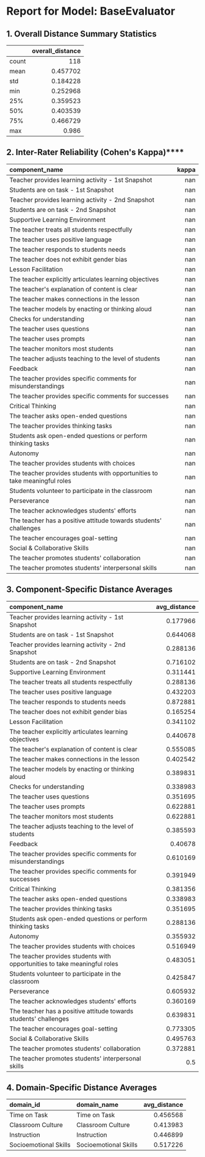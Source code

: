 # Report for Model: **BaseEvaluator**

## 1. Overall Distance Summary Statistics

|       |   overall_distance |
|:------|-------------------:|
| count |         118        |
| mean  |           0.457702 |
| std   |           0.184228 |
| min   |           0.252968 |
| 25%   |           0.359523 |
| 50%   |           0.403539 |
| 75%   |           0.466729 |
| max   |           0.986    |

## 2. Inter-Rater Reliability (Cohen's Kappa)****

| component_name                                                            |   kappa |
|:--------------------------------------------------------------------------|--------:|
| Teacher provides learning activity - 1st Snapshot                         |     nan |
| Students are on task - 1st Snapshot                                       |     nan |
| Teacher provides learning activity - 2nd Snapshot                         |     nan |
| Students are on task - 2nd Snapshot                                       |     nan |
| Supportive Learning Environment                                           |     nan |
| The teacher treats all students respectfully                              |     nan |
| The teacher uses positive language                                        |     nan |
| The teacher responds to students needs                                    |     nan |
| The teacher does not exhibit gender bias                                  |     nan |
| Lesson Facilitation                                                       |     nan |
| The teacher explicitly articulates learning objectives                    |     nan |
| The teacher's explanation of content is clear                             |     nan |
| The teacher makes connections in the lesson                               |     nan |
| The teacher models by enacting or thinking aloud                          |     nan |
| Checks for understanding                                                  |     nan |
| The teacher uses questions                                                |     nan |
| The teacher uses prompts                                                  |     nan |
| The teacher monitors most students                                        |     nan |
| The teacher adjusts teaching to the level of students                     |     nan |
| Feedback                                                                  |     nan |
| The teacher provides specific comments for misunderstandings              |     nan |
| The teacher provides specific comments for successes                      |     nan |
| Critical Thinking                                                         |     nan |
| The teacher asks open-ended questions                                     |     nan |
| The teacher provides thinking tasks                                       |     nan |
| Students ask open-ended questions or perform thinking tasks               |     nan |
| Autonomy                                                                  |     nan |
| The teacher provides students with choices                                |     nan |
| The teacher provides students with opportunities to take meaningful roles |     nan |
| Students volunteer to participate in the classroom                        |     nan |
| Perseverance                                                              |     nan |
| The teacher acknowledges students' efforts                                |     nan |
| The teacher has a positive attitude towards students' challenges          |     nan |
| The teacher encourages goal-setting                                       |     nan |
| Social & Collaborative Skills                                             |     nan |
| The teacher promotes students' collaboration                              |     nan |
| The teacher promotes students' interpersonal skills                       |     nan |

## 3. Component-Specific Distance Averages

| component_name                                                            |   avg_distance |
|:--------------------------------------------------------------------------|---------------:|
| Teacher provides learning activity - 1st Snapshot                         |       0.177966 |
| Students are on task - 1st Snapshot                                       |       0.644068 |
| Teacher provides learning activity - 2nd Snapshot                         |       0.288136 |
| Students are on task - 2nd Snapshot                                       |       0.716102 |
| Supportive Learning Environment                                           |       0.311441 |
| The teacher treats all students respectfully                              |       0.288136 |
| The teacher uses positive language                                        |       0.432203 |
| The teacher responds to students needs                                    |       0.872881 |
| The teacher does not exhibit gender bias                                  |       0.165254 |
| Lesson Facilitation                                                       |       0.341102 |
| The teacher explicitly articulates learning objectives                    |       0.440678 |
| The teacher's explanation of content is clear                             |       0.555085 |
| The teacher makes connections in the lesson                               |       0.402542 |
| The teacher models by enacting or thinking aloud                          |       0.389831 |
| Checks for understanding                                                  |       0.338983 |
| The teacher uses questions                                                |       0.351695 |
| The teacher uses prompts                                                  |       0.622881 |
| The teacher monitors most students                                        |       0.622881 |
| The teacher adjusts teaching to the level of students                     |       0.385593 |
| Feedback                                                                  |       0.40678  |
| The teacher provides specific comments for misunderstandings              |       0.610169 |
| The teacher provides specific comments for successes                      |       0.391949 |
| Critical Thinking                                                         |       0.381356 |
| The teacher asks open-ended questions                                     |       0.338983 |
| The teacher provides thinking tasks                                       |       0.351695 |
| Students ask open-ended questions or perform thinking tasks               |       0.288136 |
| Autonomy                                                                  |       0.355932 |
| The teacher provides students with choices                                |       0.516949 |
| The teacher provides students with opportunities to take meaningful roles |       0.483051 |
| Students volunteer to participate in the classroom                        |       0.425847 |
| Perseverance                                                              |       0.605932 |
| The teacher acknowledges students' efforts                                |       0.360169 |
| The teacher has a positive attitude towards students' challenges          |       0.639831 |
| The teacher encourages goal-setting                                       |       0.773305 |
| Social & Collaborative Skills                                             |       0.495763 |
| The teacher promotes students' collaboration                              |       0.372881 |
| The teacher promotes students' interpersonal skills                       |       0.5      |

## 4. Domain-Specific Distance Averages

| domain_id             | domain_name           |   avg_distance |
|:----------------------|:----------------------|---------------:|
| Time on Task          | Time on Task          |       0.456568 |
| Classroom Culture     | Classroom Culture     |       0.413983 |
| Instruction           | Instruction           |       0.446899 |
| Socioemotional Skills | Socioemotional Skills |       0.517226 |
